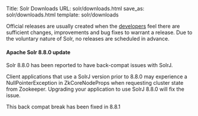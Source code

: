 Title: Solr Downloads
URL: solr/downloads.html
save_as: solr/downloads.html
template: solr/downloads

Official releases are usually created when the [developers]({filename}/pages/whoweare.md)
feel there are sufficient changes, improvements and bug fixes to warrant a release.
Due to the voluntary nature of Solr, no releases are scheduled in advance.

#### Apache Solr 8.8.0 update
Solr 8.8.0 has been reported to have back-compat issues with SolrJ. 

Client applications that use a SolrJ version prior to 8.8.0 may experience a NullPointerException in ZkCoreNodeProps when requesting cluster state from Zookeeper. Upgrading your application to use SolrJ 8.8.0 will fix the issue.

This back compat break has been fixed in 8.8.1
